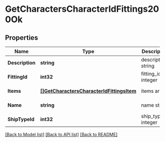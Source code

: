 # GetCharactersCharacterIdFittings200Ok

## Properties
Name | Type | Description | Notes
------------ | ------------- | ------------- | -------------
**Description** | **string** | description string | [default to null]
**FittingId** | **int32** | fitting_id integer | [default to null]
**Items** | [**[]GetCharactersCharacterIdFittingsItem**](get_characters_character_id_fittings_item.md) | items array | [default to null]
**Name** | **string** | name string | [default to null]
**ShipTypeId** | **int32** | ship_type_id integer | [default to null]

[[Back to Model list]](../README.md#documentation-for-models) [[Back to API list]](../README.md#documentation-for-api-endpoints) [[Back to README]](../README.md)

